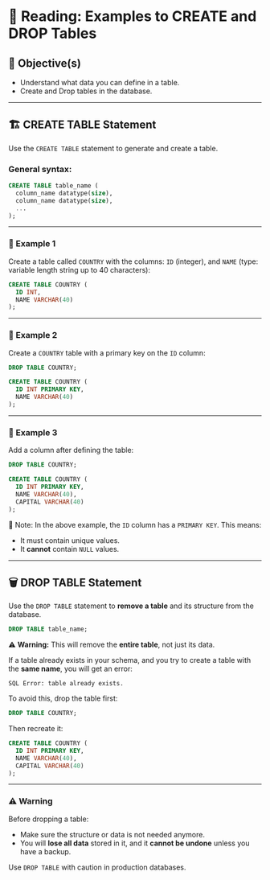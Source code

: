 
# 📘 Reading: Examples to CREATE and DROP Tables

## 🎯 Objective(s)

- Understand what data you can define in a table.
- Create and Drop tables in the database.

---

## 🏗️ CREATE TABLE Statement

Use the `CREATE TABLE` statement to generate and create a table.

### General syntax:
```sql
CREATE TABLE table_name (
  column_name datatype(size),
  column_name datatype(size),
  ...
);
```

---

### 🧪 Example 1

Create a table called `COUNTRY` with the columns: `ID` (integer), and `NAME` (type: variable length string up to 40 characters):

```sql
CREATE TABLE COUNTRY (
  ID INT,
  NAME VARCHAR(40)
);
```

---

### 🧪 Example 2

Create a `COUNTRY` table with a primary key on the `ID` column:

```sql
DROP TABLE COUNTRY;

CREATE TABLE COUNTRY (
  ID INT PRIMARY KEY,
  NAME VARCHAR(40)
);
```

---

### 🧪 Example 3

Add a column after defining the table:

```sql
DROP TABLE COUNTRY;

CREATE TABLE COUNTRY (
  ID INT PRIMARY KEY,
  NAME VARCHAR(40),
  CAPITAL VARCHAR(40)
);
```

📝 Note: In the above example, the `ID` column has a `PRIMARY KEY`. This means:
- It must contain unique values.
- It **cannot** contain `NULL` values.

---

## 🗑️ DROP TABLE Statement

Use the `DROP TABLE` statement to **remove a table** and its structure from the database.

```sql
DROP TABLE table_name;
```

⚠️ **Warning:** This will remove the **entire table**, not just its data.

If a table already exists in your schema, and you try to create a table with the **same name**, you will get an error:

```
SQL Error: table already exists.
```

To avoid this, drop the table first:

```sql
DROP TABLE COUNTRY;
```

Then recreate it:

```sql
CREATE TABLE COUNTRY (
  ID INT PRIMARY KEY,
  NAME VARCHAR(40),
  CAPITAL VARCHAR(40)
);
```

---

### ⚠️ Warning

Before dropping a table:
- Make sure the structure or data is not needed anymore.
- You will **lose all data** stored in it, and it **cannot be undone** unless you have a backup.

Use `DROP TABLE` with caution in production databases.

